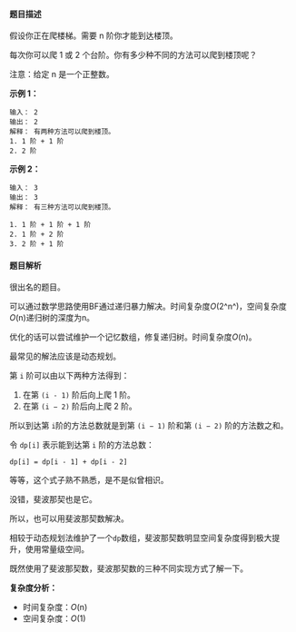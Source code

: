 #### 题目描述

假设你正在爬楼梯。需要 n 阶你才能到达楼顶。

每次你可以爬 1 或 2 个台阶。你有多少种不同的方法可以爬到楼顶呢？

注意：给定 n 是一个正整数。

**示例 1：**

```
输入： 2
输出： 2
解释： 有两种方法可以爬到楼顶。
1. 1 阶 + 1 阶
2. 2 阶
```

**示例 2：**

```
输入： 3
输出： 3
解释： 有三种方法可以爬到楼顶。

1. 1 阶 + 1 阶 + 1 阶
2. 1 阶 + 2 阶
3. 2 阶 + 1 阶
```

#### 题目解析

很出名的题目。

可以通过数学思路使用BF通过递归暴力解决。时间复杂度*O*(2^n^)，空间复杂度*O*(n)递归树的深度为n。

优化的话可以尝试维护一个记忆数组，修复递归树。时间复杂度*O*(n)。

最常见的解法应该是动态规划。

第 `i` 阶可以由以下两种方法得到：

1. 在第 `(i - 1)` 阶后向上爬 1 阶。
2. 在第 `(i − 2)` 阶后向上爬 2 阶。

所以到达第 `i`阶的方法总数就是到第 `(i − 1)` 阶和第 `(i − 2)` 阶的方法数之和。

令 `dp[i]` 表示能到达第 `i` 阶的方法总数：

```
dp[i] = dp[i - 1] + dp[i - 2]
```

等等，这个式子熟不熟悉，是不是似曾相识。

没错，斐波那契也是它。

所以，也可以用斐波那契数解决。

相较于动态规划法维护了一个`dp`数组，斐波那契数明显空间复杂度得到极大提升，使用常量级空间。

既然使用了斐波那契数，斐波那契数的三种不同实现方式了解一下。

**复杂度分析：**

- 时间复杂度：*O*(n)
- 空间复杂度：*O*(1)

